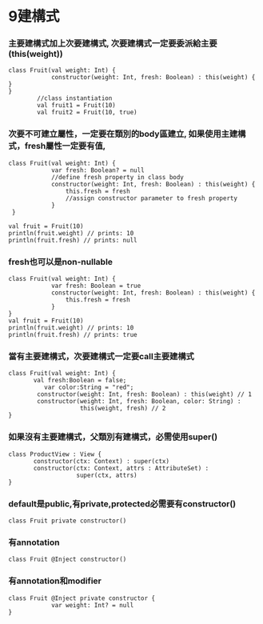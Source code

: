 # 9建構式
### 主要建構式加上次要建構式, 次要建構式一定要委派給主要(this(weight))
	class Fruit(val weight: Int) {
	            constructor(weight: Int, fresh: Boolean) : this(weight) { }
	}
	        //class instantiation
	        val fruit1 = Fruit(10)
	        val fruit2 = Fruit(10, true)

### 次要不可建立屬性，一定要在類別的body區建立, 如果使用主建構式，fresh屬性一定要有值,

	class Fruit(val weight: Int) {
	            var fresh: Boolean? = null
	            //define fresh property in class body
	            constructor(weight: Int, fresh: Boolean) : this(weight) {
	                this.fresh = fresh
	                //assign constructor parameter to fresh property
	            }
	 }

	val fruit = Fruit(10)
	println(fruit.weight) // prints: 10
	println(fruit.fresh) // prints: null
	

### fresh也可以是non-nullable
	class Fruit(val weight: Int) {
	            var fresh: Boolean = true
	            constructor(weight: Int, fresh: Boolean) : this(weight) {
	                this.fresh = fresh
	            } 
	}
	val fruit = Fruit(10)
	println(fruit.weight) // prints: 10
	println(fruit.fresh) // prints: true
	
### 當有主要建構式，次要建構式一定要call主要建構式
	class Fruit(val weight: Int) {
           val fresh:Boolean = false;
    	      var color:String = "red";
	        constructor(weight: Int, fresh: Boolean) : this(weight) // 1
	        constructor(weight: Int, fresh: Boolean, color: String) :
	                    this(weight, fresh) // 2
	}


### 如果沒有主要建構式，父類別有建構式，必需使用super()
	class ProductView : View {
	       constructor(ctx: Context) : super(ctx)
	       constructor(ctx: Context, attrs : AttributeSet) :
	                   super(ctx, attrs)
	}

### default是public,有private,protected必需要有constructor()
	class Fruit private constructor()
	
### 有annotation
	class Fruit @Inject constructor()

### 有annotation和modifier
	class Fruit @Inject private constructor {
	            var weight: Int? = null
	}